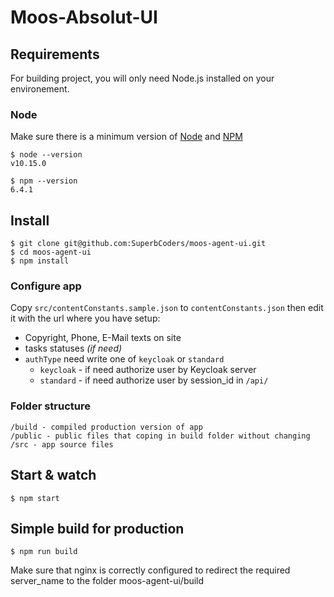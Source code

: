 # Moos-Absolut-UI

## Requirements

For building project, you will only need Node.js installed on your environement.

### Node

Make sure there is a minimum version of [Node](http://nodejs.org/) and [NPM](https://npmjs.org/)

    $ node --version
    v10.15.0

    $ npm --version
    6.4.1

## Install

    $ git clone git@github.com:SuperbCoders/moos-agent-ui.git
    $ cd moos-agent-ui
    $ npm install

### Configure app

Copy `src/contentConstants.sample.json` to `contentConstants.json` then edit it with the url where you have setup:

- Copyright, Phone, E-Mail texts on site
- tasks statuses *(if need)*
- `authType` need write one of `keycloak` or `standard`
    - `keycloak` - if need authorize user by Keycloak server
    - `standard` - if need authorize user by session_id in `/api/`
    
### Folder structure

    /build - compiled production version of app
    /public - public files that coping in build folder without changing
    /src - app source files

## Start & watch

    $ npm start

## Simple build for production

    $ npm run build

Make sure that nginx is correctly configured to redirect the required server_name to the folder moos-agent-ui/build

